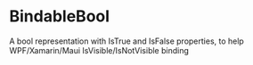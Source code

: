 # BindableBool
A bool representation with IsTrue and IsFalse properties, to help WPF/Xamarin/Maui IsVisible/IsNotVisible binding
